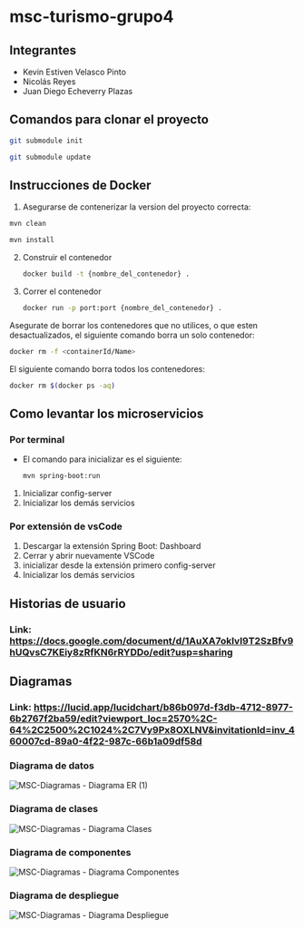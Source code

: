 # msc-turismo-grupo4

## Integrantes
 - Kevin Estiven Velasco Pinto
 - Nicolás Reyes
 - Juan Diego Echeverry Plazas


## Comandos para clonar el proyecto
```bash
git submodule init
```

```bash
git submodule update
```

## Instrucciones de Docker
1. Asegurarse de contenerizar la version del proyecto correcta:
```bash
mvn clean
```
```bash
mvn install
```

2. Construir el contenedor
    ```bash
    docker build -t {nombre_del_contenedor} .
    ```

3. Correr el contenedor
    ```bash
    docker run -p port:port {nombre_del_contenedor} .
    ```

Asegurate de borrar los contenedores que no utilices, o que esten desactualizados, el siguiente comando borra un solo contenedor:

```bash
docker rm -f <containerId/Name>
```

El siguiente comando borra todos los contenedores:

```bash
docker rm $(docker ps -aq)
```


## Como levantar los microservicios

### Por terminal
 - El comando para inicializar es el siguiente:

    ```bash
    mvn spring-boot:run
    ```
1. Inicializar config-server
2. Inicializar los demás servicios

### Por extensión de vsCode
1. Descargar la extensión Spring Boot: Dashboard
2. Cerrar y abrir nuevamente VSCode
3. inicializar desde la extensión primero config-server
4. Inicializar los demás servicios

## Historias de usuario
### Link: https://docs.google.com/document/d/1AuXA7oklvI9T2SzBfv9hUQvsC7KEiy8zRfKN6rRYDDo/edit?usp=sharing

## Diagramas
### Link: https://lucid.app/lucidchart/b86b097d-f3db-4712-8977-6b2767f2ba59/edit?viewport_loc=2570%2C-64%2C2500%2C1024%2C7Vy9Px8OXLNV&invitationId=inv_460007cd-89a0-4f22-987c-66b1a09df58d
### Diagrama de datos
![MSC-Diagramas - Diagrama ER (1)](https://github.com/user-attachments/assets/4c21a7f8-5e70-4aeb-a93c-5c34988910b0)
### Diagrama de clases
![MSC-Diagramas - Diagrama Clases](https://github.com/user-attachments/assets/6f70bdb7-d6ad-4af9-8008-98e068c5a0f2)
### Diagrama de componentes
![MSC-Diagramas - Diagrama Componentes](https://github.com/user-attachments/assets/f23734a6-885c-4bd6-b2a6-4c9713a92b71)
### Diagrama de despliegue
![MSC-Diagramas - Diagrama Despliegue](https://github.com/user-attachments/assets/6a506c12-9497-4167-bd44-79888095c8fa)
